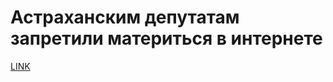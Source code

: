 # Астраханским депутатам запретили материться в интернете 



[LINK](https://varlamov.ru/3402887.html)
